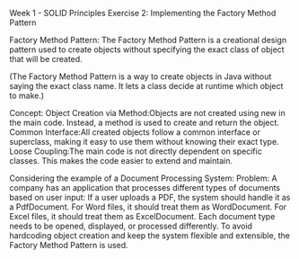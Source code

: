 Week 1 - SOLID Principles
Exercise 2: Implementing the Factory Method Pattern

Factory Method Pattern:
The Factory Method Pattern is a creational design pattern used to create objects without specifying the exact class of object that will be created.

(The Factory Method Pattern is a way to create objects in Java without saying the exact class name.
It lets a class decide at runtime which object to make.)

Concept:
Object Creation via Method:Objects are not created using new in the main code. Instead, a method is used to create and return the object.
Common Interface:All created objects follow a common interface or superclass, making it easy to use them without knowing their exact type.
Loose Coupling:The main code is not directly dependent on specific classes. This makes the code easier to extend and maintain.

Considering the example of a Document Processing System:
Problem:
A company has an application that processes different types of documents based on user input:
If a user uploads a PDF, the system should handle it as a PdfDocument.
For Word files, it should treat them as WordDocument.
For Excel files, it should treat them as ExcelDocument.
Each document type needs to be opened, displayed, or processed differently. To avoid hardcoding object creation and keep the system flexible and extensible, the Factory Method Pattern is used.